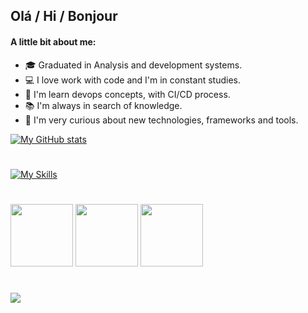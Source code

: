 ## Olá / Hi / Bonjour

#### A little bit about me:
         
- :mortar_board: Graduated in Analysis and development systems.
- 💻 I love work with code and I'm in constant studies.
- 🤖 I'm learn devops concepts, with CI/CD process.
- 📚 I'm always in search of knowledge.
- 👾 I'm very curious about new technologies, frameworks and tools.


[![My GitHub stats](https://github-readme-stats.alex.app/api?username=Alex)](https://github.com/AlexAlexandreAlves)

#

[![My Skills](https://skillicons.dev/icons?i=js,nodejs,ts,java,cs,jest,aws,mysql,docker,git,gitlab,postman)](https://skillicons.dev)

 #
 
 <div>
 <img src="https://www.holopin.io/_next/image?url=https%3A%2F%2Fassets.holopin.io%2FeyJidWNrZXQiOiJob2xvcGluLWFzc2V0cyIsImtleSI6ImFzc2V0cy9jbDhkOHVrb3MwMDk0MDlqbnVuaGRhcDd3IiwiZWRpdHMiOnsicm90YXRlIjpudWxsfX0%3D&w=1920&q=75" width="100" height="100"/>
     
 <img src="https://www.holopin.io/_next/image?url=https%3A%2F%2Fassets.holopin.io%2FeyJidWNrZXQiOiJob2xvcGluLWFzc2V0cyIsImtleSI6ImFzc2V0cy9jbDhlcTN6OWMwMzU3MDlsM2Z4OTluOHg2IiwiZWRpdHMiOnsicm90YXRlIjpudWxsfX0%3D&w=1920&q=75" width="100" height="100"/>
 
  <img src="https://www.holopin.io/_next/image?url=https%3A%2F%2Fassets.holopin.io%2FeyJidWNrZXQiOiJob2xvcGluLWFzc2V0cyIsImtleSI6ImFzc2V0cy9jbGFqeHF4eTUwNDMzMDhqc3k3bXp1NmlwIiwiZWRpdHMiOnsicm90YXRlIjpudWxsfX0%3D&w=1920&q=75" width="100" height="100"/>

#

<div>
 <a href="https://www.linkedin.com/in/alex-alexandre-alves-7b7a75185/" target="_blank"><img src="https://img.shields.io/badge/-LinkedIn-%230077B5?style=for-the-badge&logo=linkedin&logoColor=white" target="_blank"></a> 
</div>         

</div>

